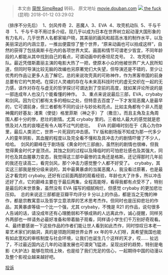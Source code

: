 > 本文由 [简悦 SimpRead](http://ksria.com/simpread/) 转码， 原文地址 [movie.douban.com](https://movie.douban.com/subject/1457573/discussion/615201923/) [![](https://img2.doubanio.com/icon/u161328709-1.jpg) ](https://www.douban.com/people/161328709/) [the fuck](https://www.douban.com/people/161328709/) (昆明) 2018-01-12 03:29:02

（排序不分先后）  1、剑风传奇  2、恶魔人  3、EVA  4、攻壳机动队  5、千与千寻    1、千与千寻不用过多介绍，现几乎以成为日本在世界树立起动漫大国形象的有力名片。几乎世界人名都家喻户晓，其美丽的画风和超高水准的制作水平，以及美丽深远的内涵立意，一推出便震惊了整个世界，“原来动画也可以拍成这样”，自然的获得了包括奥斯卡在内的各项世界大奖。画面和情节可谓老少皆宜，不同年龄段的人都能从其中找到自己的看点，可谓动画中的泰坦尼克号。  2、攻壳机动队。最近凭借斯嘉丽主演的电影大热了一把，使原本小众的他被世界广大人民所知道，但同时导演比较无脑的改编也另原著党们大失望，但导演还是不错的，至少让优秀的作品让更多人去了解它。总的来说攻壳真的可称神作，作为黑客帝国的前身总要有它的气势吧。在探讨人灵魂的存在与未来高科技时代的虚无交织在一起的无力感，该作对存在与虚无的哲学探讨可谓达到了空前的高度，就如某评论所说的是一部连成年人也没几个能看懂的神作。  3、重点来说说最后三部，EVA，crybaby 和剑风。因为它们都有太多的相似之处，但特意去百度了一下才发现恶魔人是最早的，它可谓前身，但三者都有不同的设计与妙处和亮点。比如主角都有个非人而是神魔的好基友: 渚熏（使徒）格里菲斯（神之手）了（撒旦）。而且主角及主角周围人都十分的惨，悲壮的剧情。尤其 crybaby 里的。三者给人最大的感觉就是悲愤及对人性的哀嚎还有令人喘不过气的悲壮。    EVA 的巅峰时刻在于《真心为你》里，最后人类消亡，世界一片死寂的冲击感。TV 版和剧场版不知成为那一代多少人的童年阴影，其血腥的程度以及完全看不懂和及具冲击力的剧情吓傻了不少人，哈哈。  剑风的巅峰在于剧场版《黄金时代三部曲》，虽然别的剧情也很棒，但我觉得黄金时代才是顶点。其蚀之刻的过程以及降临时的可怕悲壮感也及其强大，同时也及其血腥暴力变态，我觉得这三部中最惨的主角还是格斯。还记得那时几年前的我还在读高二，看完剑风，那个冲击力感觉整个人都不好受了。  crybaby，其实这三部我是按分级来说的，其中最黄暴虐的当属恶魔人，我没看过原著，也是最近才看完的 crybaby, 还好有过前面两部的观看经验，年龄也大了许多，所以冲击还好了点，它的巅峰主要在于最后两集，全程高能呀，看得我都有点受不了，特别是最后的末世景象，虽然没有 EVA 描写的细腻绚烂，但感觉 crybaby 的更加悲壮压抑。  总的来说这三部都是豆瓣平均评分 9 分以上的作品，都是当之无愧的神作，都是宗教寓意以及哲学立意浓厚的艺术思考杰作。但同时也是压抑悲壮的作品，其黄暴虐等级一个比一个强，尤其 crybaby，不愧是 R21 的作品，说句很多人告诫的话，请没成年还有心理脆弱和不够成熟的人远离此作，诚心提醒，同样另外两部也一样请务必最好准备和带着脑子观看，同样请小学生们千万别好奇观看。4、最终要感谢一下这些作品的作者们能让世人看到如此杰作，同时惊叹日本老一辈艺术家们的脑洞，真的是领跑同期世界业界 xx 年的牛人们呀，真希望我国也能有如此宽松的审核制度与社会环境，让我们也诞生几个这样的天才，哎…… 扯远了，不过最近国内近几年的动漫发展也可谓突飞猛进，呈现出好的趋势，特别是电影《大护法》能够在院线上映，也是给了我们充足的信心，一起期待中国的动漫以及整个影视业越来越好吧。

[投诉](javascript:void(0))